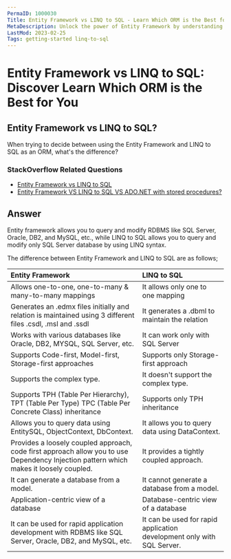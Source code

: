 ```yaml
---
PermaID: 1000030
Title: Entity Framework vs LINQ to SQL - Learn Which ORM is the Best for You
MetaDescription: Unlock the power of Entity Framework by understanding what advantages EF has over LINQ to SQL. Learn why EF might be the best ORM for you and its advantages and disadvantages.
LastMod: 2023-02-25
Tags: getting-started linq-to-sql
---
```


# Entity Framework vs LINQ to SQL: Discover Learn Which ORM is the Best for You

## Entity Framework vs LINQ to SQL? 

When trying to decide between using the Entity Framework and LINQ to SQL as an ORM, what's the difference?

### StackOverflow Related Questions

 - [Entity Framework vs LINQ to SQL](https://stackoverflow.com/questions/8676/entity-framework-vs-linq-to-sql)
 - [Entity Framework VS LINQ to SQL VS ADO.NET with stored procedures?](https://stackoverflow.com/questions/2698151/entity-framework-vs-linq-to-sql-vs-ado-net-with-stored-procedures)

## Answer

Entity framework allows you to query and modify RDBMS like SQL Server, Oracle, DB2, and MySQL, etc., while LINQ to SQL allows you to query and modify only SQL Server database by using LINQ syntax. 

The difference between Entity Framework and LINQ to SQL are as follows;

| Entity Framework                                           | LINQ to SQL                                                    |
|:---------------------------------------------------------- |:---------------------------------------------------------------|
| Allows one-to-one, one-to-many & many-to-many mappings  | It allows only one to one mapping                                 |
| Generates an .edmx files initially and relation is maintained using 3 different files .csdl, .msl and .ssdl  | It generates a .dbml to maintain the relation  |
| Works with various databases like Oracle, DB2, MYSQL, SQL Server, etc. | It can work only with SQL Server                   |
| Supports Code-first, Model-first, Storage-first approaches | Supports only Storage-first approach        
| Supports the complex type.                                 | It doesn't support the complex type.                           |
| Supports TPH (Table Per Hierarchy), TPT (Table Per Type) TPC (Table Per Concrete Class) inheritance | Supports only TPH inheritance
| Allows you to query data using EntitySQL, ObjectContext, DbContext. | It allows you to query data using DataContext.        |
| Provides a loosely coupled approach, code first approach allow you to use Dependency Injection pattern which makes it loosely coupled. | It provides a tightly coupled approach. |
| It can generate a database from a model.                       | It cannot generate a database from a model.                        |
| Application-centric view of a database                     | Database-centric view of a database                            |
| It can be used for rapid application development with RDBMS like SQL Server, Oracle, DB2, and MySQL, etc. | It can be used for rapid application development only with SQL Server. |